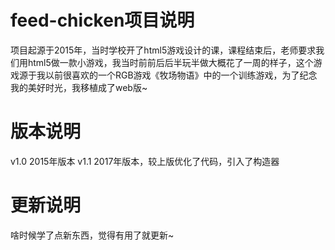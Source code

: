 # feed-chicken项目说明
项目起源于2015年，当时学校开了html5游戏设计的课，课程结束后，老师要求我们用html5做一款小游戏，我当时前前后后半玩半做大概花了一周的样子，这个游戏源于我以前很喜欢的一个RGB游戏《牧场物语》中的一个训练游戏，为了纪念我的美好时光，我移植成了web版~

# 版本说明
v1.0  2015年版本
v1.1  2017年版本，较上版优化了代码，引入了构造器

# 更新说明
啥时候学了点新东西，觉得有用了就更新~
